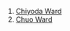 1. [Chiyoda Ward](https://www.library.chiyoda.tokyo.jp/)
2. [Chuo Ward](https://www.library.city.chuo.tokyo.jp/)

